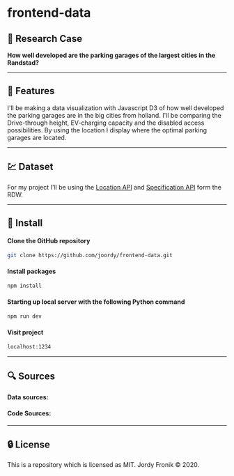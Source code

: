 # frontend-data

## :page_facing_up: Research Case

**How well developed are the parking garages of the largest cities in the Randstad?**

---

## :flashlight: Features

I'll be making a data visualization with Javascript D3 of how well developed the parking garages are in the big cities from holland. I'll be comparing the Drive-through height, EV-charging capacity and the disabled access possibilities. By using the location I display where the optimal parking garages are located.

---

## :chart: Dataset

For my project I'll be using the [Location API](https://opendata.rdw.nl/Parkeren/GEO-Parkeer-Garages/t5pc-eb34) and [Specification API](https://opendata.rdw.nl/Parkeren/Open-Data-Parkeren-SPECIFICATIES-PARKEERGEBIED/b3us-f26s) form the RDW.

---

<!-- ## :key: Interesting functional pattern

--- -->

## :rocket: Install

#### Clone the GitHub repository

```bash
git clone https://github.com/joordy/frontend-data.git
```

#### Install packages

```bash
npm install
```

#### Starting up local server with the following Python command

```bash
npm run dev
```

#### Visit project

```bash
localhost:1234
```

---

## :mag: Sources

#### Data sources:

<!-- - RDW. (2020, 29 oktober). GEO Parkeer Garages | Open Data | RDW. Recieved on october 22 2020, from https://opendata.rdw.nl/Parkeren/GEO-Parkeer-Garages/t5pc-eb34
- RDW. (2020, 29 oktober). Open Data Parkeren: SPECIFICATIES PARKEERGEBIED | Open Data | RDW. Recieved on october 23 2020, van https://opendata.rdw.nl/Parkeren/Open-Data-Parkeren-SPECIFICATIES-PARKEERGEBIED/b3us-f26s -->

#### Code Sources:

---

## :lock: License

This is a repository which is licensed as MIT. Jordy Fronik ©️ 2020.
